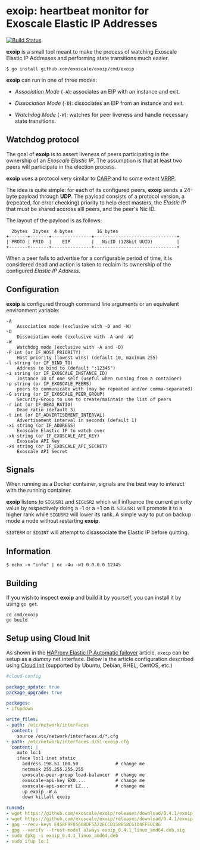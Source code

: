 exoip: heartbeat monitor for Exoscale Elastic IP Addresses
==========================================================

[![Build Status](https://travis-ci.org/exoscale/exoip.svg?branch=master)](https://travis-ci.org/exoscale/exoip)

**exoip** is a small tool meant to make the process of watching
Exoscale Elastic IP Addresses and performing state transitions much
easier.

```
$ go install github.com/exoscale/exoip/cmd/exoip
```

**exoip** can run in one of three modes:

- *Association Mode* (`-A`): associates an EIP with an instance and exit.

- *Dissociation Mode* (`-D`): dissociates an EIP from an instance and exit.

- *Watchdog Mode* (`-W`): watches for peer liveness and handle necessary state transitions.


## Watchdog protocol

The goal of **exoip** is to assert liveness of peers participating in
the ownership of an *Exoscale Elastic IP*. The assumption is that at
least two peers will participate in the election process.


**exoip** uses a protocol very similar to
[CARP](http://en.wikipedia.org/wiki/Common_Address_Redundancy_Protocol)
and to some extent
[VRRP](http://en.wikipedia.org/wiki/Virtual_Router_Redundancy_Protocol).

The idea is quite simple: for each of its configured peers, **exoip**
sends a 24-byte payload through **UDP**. The payload consists of a
protocol version, a (repeated, for error checking) priority to help
elect masters, the *Elastic IP* that must be shared accross alll
peers, and the peer's Nic ID.

The layout of the payload is as follows:

      2bytes  2bytes  4 bytes         16 bytes
    +-------+-------+---------------+-------------------------------+
    | PROTO | PRIO  |    EIP        |   NicID (128bit UUID)         |
    +-------+-------+---------------+-------------------------------+


When a peer fails to advertise for a configurable period of time, it
is considered dead and action is taken to reclaim its ownership of
the configured *Elastic IP Address*.

## Configuration

**exoip** is configured through command line arguments or an equivalent
environment variable:

    -A
        Association mode (exclusive with -D and -W)
    -D
        Dissociation mode (exclusive with -A and -W)
    -W
        Watchdog mode (exclusive with -A and -D)
    -P int (or IF_HOST_PRIORITY)
        Host priority (lowest wins) (default 10, maximum 255)
    -l string (or IF_BIND_TO)
        Address to bind to (default ":12345")
    -i string (or IF_EXOSCALE_INSTANCE_ID)
        Instance ID of one self (useful when running from a container)
    -p string (or IF_EXOSCALE_PEERS)
        peers to communicate with (may be repeated and/or comma-separated)
    -G string (or IF_EXOSCALE_PEER_GROUP)
        Security-Group to use to create/maintain the list of peers
    -r int (or IF_DEAD_RATIO)
        Dead ratio (default 3)
    -t int (or IF_ADVERTISEMENT_INTERVAL)
        Advertisement interval in seconds (default 1)
    -xi string (or IF_ADDRESS)
        Exoscale Elastic IP to watch over
    -xk string (or IF_EXOSCALE_API_KEY)
        Exoscale API Key
    -xs string (or IF_EXOSCALE_API_SECRET)
        Exoscale API Secret

## Signals

When running as a Docker container, signals are the best way to interact with the running container.

**exoip** listens to `SIGUSR1` and `SIGUSR2` which will influence the current priority value by respectively doing a -1 or a +1 on it. `SIGUSR1` will promote it to a higher rank while `SIGUSR2` will lower its rank. A simple way to put on backup mode a node without restarting **exoip**.

`SIGTERM` or `SIGINT` will attempt to disassociate the Elastic IP before quitting.

## Information

```
$ echo -n "info" | nc -4u -w1 0.0.0.0 12345
```

## Building

If you wish to inspect **exoip** and build it by yourself, you can install it by using `go get`.

    cd cmd/exoip
    go build

## Setup using Cloud Init

As shown in the [HAProxy Elastic IP Automatic
failover](https://www.exoscale.ch/syslog/2017/02/07/haproxy-elastic-ip-automatic-failover/)
article, `exoip` can be setup as a _dummy_ net interface. Below is the article
configuration described using [Cloud Init](http://cloudinit.readthedocs.io/)
(supported by Ubuntu, Debian, RHEL, CentOS, etc.)

```yaml
#cloud-config

package_update: true
package_upgrade: true

packages:
- ifupdown

write_files:
- path: /etc/network/interfaces
  content: |
    source /etc/network/interfaces.d/*.cfg
- path: /etc/network/interfaces.d/51-exoip.cfg
  content: |
    auto lo:1
    iface lo:1 inet static
      address 198.51.100.50              # change me
      netmask 255.255.255.255
      exoscale-peer-group load-balancer  # change me
      exoscale-api-key EXO....           # change me
      exoscale-api-secret LZ...          # change me
      up exoip -W &
      down killall exoip

runcmd:
- wget https://github.com/exoscale/exoip/releases/download/0.4.1/exoip_0.4.1_linux_amd64.deb
- wget https://github.com/exoscale/exoip/releases/download/0.4.1/exoip_0.4.1_linux_amd64.deb.sig
- gpg --recv-keys E458F9F85608DF5A22ECCD158B58C61D4FFE0C86
- gpg --verify --trust-model always exoip_0.4.1_linux_amd64.deb.sig
- sudo dpkg -i exoip_0.4.1_linux_amd64.deb
- sudo ifup lo:1
```
